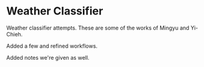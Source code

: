# Weather Classifier
Weather classifier attempts.
These are some of the works of Mingyu and Yi-Chieh.

Added a few and refined workflows.

Added notes we're given as well.
